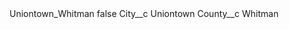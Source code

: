 <?xml version="1.0" encoding="UTF-8"?>
<CustomMetadata xmlns="http://soap.sforce.com/2006/04/metadata" xmlns:xsi="http://www.w3.org/2001/XMLSchema-instance" xmlns:xsd="http://www.w3.org/2001/XMLSchema">
    <label>Uniontown_Whitman</label>
    <protected>false</protected>
    <values>
        <field>City__c</field>
        <value xsi:type="xsd:string">Uniontown</value>
    </values>
    <values>
        <field>County__c</field>
        <value xsi:type="xsd:string">Whitman</value>
    </values>
</CustomMetadata>
